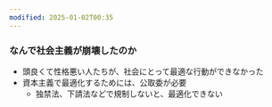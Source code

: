 ```yaml
---
modified: 2025-01-02T00:35
---
```

### なんで社会主義が崩壊したのか

- 頭良くて性格悪い人たちが、社会にとって最適な行動ができなかった
- 資本主義で最適化するためには、公取委が必要
    - 独禁法、下請法などで規制しないと、最適化できない